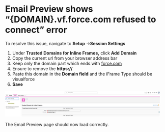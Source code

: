# Email Preview shows “{DOMAIN}.vf.force.com refused to connect” error

To resolve this issue, navigate to **Setup** ->**Session Settings**

1. Under **Trusted Domains for Inline Frames,** click **Add Domain**
2. Copy the current url from your browser address bar
3. Keep only the domain part which ends with [force.com](https://force.com)
4. Ensure to remove the **https://**
5. Paste this domain in the **Domain field** and the iFrame Type should be visualforce
6. **Save**

**![](../images/knowledge/email-preview-vf-error/uwCkW0aBw0Naw96gYZutlAwmXHxLTUpPXw.png)**

The Email Preview page should now load correctly.
